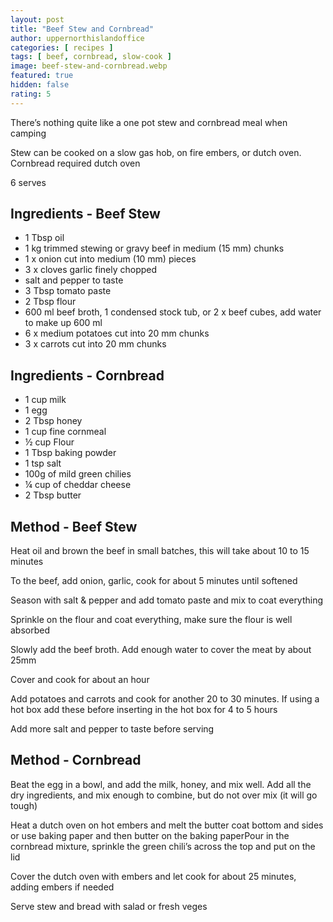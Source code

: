 ```yaml
---
layout: post
title: "Beef Stew and Cornbread"
author: uppernorthislandoffice
categories: [ recipes ]
tags: [ beef, cornbread, slow-cook ]
image: beef-stew-and-cornbread.webp
featured: true
hidden: false
rating: 5
---
```


There’s nothing quite like a one pot stew and cornbread meal when camping

Stew can be cooked on a slow gas hob, on fire embers, or dutch oven. Cornbread required dutch oven

6 serves

## Ingredients - Beef Stew

* 1 Tbsp oil
* 1 kg trimmed stewing or gravy beef in medium (15 mm) chunks
* 1 x onion cut into medium (10 mm) pieces
* 3 x cloves garlic finely chopped
* salt and pepper to taste
* 3 Tbsp tomato paste
* 2 Tbsp flour
* 600 ml beef broth, 1 condensed stock tub, or 2 x beef cubes, add water to make up 600 ml
* 6 x medium potatoes cut into 20 mm chunks
* 3 x carrots cut into 20 mm chunks

## Ingredients - Cornbread

* 1 cup milk
* 1 egg
* 2 Tbsp honey
* 1 cup fine cornmeal
* ½ cup Flour
* 1 Tbsp baking powder
* 1 tsp salt
* 100g of mild green chilies
* ¼ cup of cheddar cheese
* 2 Tbsp butter

## Method - Beef Stew

Heat oil and brown the beef in small batches, this will take about 10 to 15 minutes

To the beef, add onion, garlic, cook for about 5 minutes until softened

Season with salt & pepper and add tomato paste and mix to coat everything 

Sprinkle on the flour and coat everything, make sure the flour is well absorbed 

Slowly add the beef broth.  Add enough water to cover the meat by about 25mm

Cover and cook for about an hour

Add potatoes and carrots and cook for another 20 to 30 minutes. If using a hot box add these before inserting in the hot box for 4 to 5 hours

Add more salt and pepper to taste before serving

## Method - Cornbread

Beat the egg in a bowl, and add the milk, honey, and mix well. Add all the dry ingredients, and mix enough to combine, but do not over mix (it will go tough)

Heat a dutch oven on hot embers and melt the butter coat bottom and sides or use baking paper and then butter on the baking paperPour in the cornbread mixture, sprinkle the green chili’s across the top and put on the lid

Cover the dutch oven with embers and let cook for about 25 minutes, adding embers if needed

Serve stew and bread with salad or fresh veges
